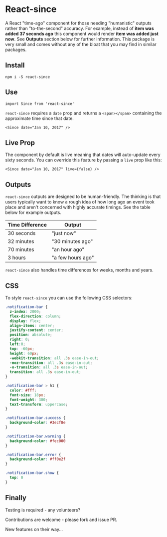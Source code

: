 # React-since
A React "time-ago" component for those needing "humanistic" outputs rather than "to-the-second" accuracy. For example, instead of **item was added 37 seconds ago** this component would render **item was added just now**. See **Outputs** section below for further information. This package is very small and comes without any of the bloat that you may find in similar packages.

## Install

    npm i -S react-since

## Use

    import Since from 'react-since'

`react-since` requires a `date` prop and returns a `<span></span>` containing the approximate time since that date.

    <Since date="Jan 10, 2017" />

## Live Prop
The component by default is live meaning that dates will auto-update every sixty seconds. You can override this feature by passing a `live` prop like this:

    <Since date="Jan 10, 2017" live={false} />

## Outputs
`react-since` outputs are designed to be human-friendly. The thinking is that users typically want to know a rough idea of how long ago an event took place and aren't concerned with highly accurate timings. See the table below for example outputs.

| Time Difference  | Output             |
| ---------------- | ------------------ |
| 30 seconds       | "just now"         |
| 32 minutes       | "30 minutes ago"   |
| 70 minutes       | "an hour ago"      |
|  3 hours         | "a few hours ago"  |

`react-since` also handles time differences for weeks, months and years.

## CSS
To style `react-since` you can use the following CSS selectors:

```css
.notification-bar {
  z-index: 2000;
  flex-direction: column;
  display: flex;
  align-items: center;
  justify-content: center;
  position: absolute;
  right: 0;
  left:0;
  top: -60px;
  height: 60px;
  -webkit-transition: all .3s ease-in-out;
  -moz-transition: all .3s ease-in-out;
  -o-transition: all .3s ease-in-out;
  transition: all .3s ease-in-out;
}

.notification-bar > h1 {
  color: #fff;
  font-size: 18px;
  font-weight: 300;
  text-transform: uppercase;
}

.notification-bar.success {
  background-color: #3ecf8e
}

.notification-bar.warning {
  background-color: #fec000
}

.notification-bar.error {
  background-color: #ff0e2f
}

.notification-bar.show {
  top: 0
}
```

## Finally
Testing is required - any volunteers?

Contributions are welcome - please fork and issue PR.

New features on their way...
